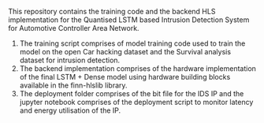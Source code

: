This repository contains the training code and the backend HLS implementation for the Quantised LSTM based Intrusion Detection System for Automotive Controller Area Network.

1. The training script comprises of model training code used to train the model on the open Car hacking dataset and the Survival analysis dataset for intrusion detection.
2. The backend implementation comprises of the hardware implementation of the final LSTM + Dense model using hardware building blocks available in the finn-hlslib library.
3. The deployment folder comprises of the bit file for the IDS IP and the jupyter notebook comprises of the deployment script to monitor latency and energy utilisation of the IP.
